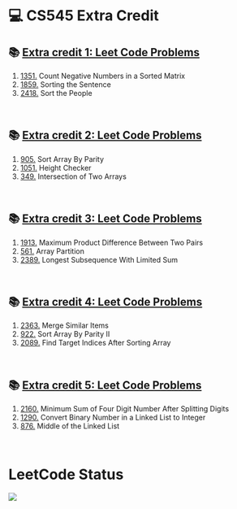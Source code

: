 <h1>💻 CS545 Extra Credit</h1>
<h2>📚 <a href="https://usfca.instructure.com/courses/1611772/assignments/7291128">Extra credit 1: Leet Code Problems</a></h2>
<ol>
  <li><a href="https://leetcode.com/problems/count-negative-numbers-in-a-sorted-matrix/">1351.</a> Count Negative Numbers in a Sorted Matrix</li>
  <li><a href="https://leetcode.com/problems/sorting-the-sentence/">1859.</a> Sorting the Sentence</li>
  <li><a href="https://leetcode.com/problems/sort-the-people/">2418.</a> Sort the People</li>
</ol>
<br/>
<h2>📚 <a href="https://usfca.instructure.com/courses/1611772/assignments/7292048">Extra credit 2: Leet Code Problems</a></h2>
<ol>
  <li><a href="https://leetcode.com/problems/sort-array-by-parity/">905.</a> Sort Array By Parity</li>
  <li><a href="https://leetcode.com/problems/height-checker/">1051.</a> Height Checker</li>
    <li><a href="https://leetcode.com/problems/intersection-of-two-arrays/">349.</a> Intersection of Two Arrays</li>
</ol>
<br/>
<h2>📚 <a href="https://usfca.instructure.com/courses/1611772/assignments/7292048">Extra credit 3: Leet Code Problems</a></h2>
<ol>
  <li><a href="https://leetcode.com/problems/maximum-product-difference-between-two-pairs/">1913.</a> Maximum Product Difference Between Two Pairs</li>
  <li><a href="https://leetcode.com/problems/array-partition/">561.</a> Array Partition</li>
    <li><a href="https://leetcode.com/problems/longest-subsequence-with-limited-sum/">2389.</a> Longest Subsequence With Limited Sum</li>
</ol>
<br/>
<h2>📚 <a href="https://usfca.instructure.com/courses/1611772/assignments/7295491">Extra credit 4: Leet Code Problems</a></h2>
<ol>
  <li><a href="https://leetcode.com/problems/merge-similar-items/">2363.</a> Merge Similar Items</li>
  <li><a href="https://leetcode.com/problems/sort-array-by-parity-ii/">922.</a> Sort Array By Parity II</li>
    <li><a href="https://leetcode.com/problems/find-target-indices-after-sorting-array/">2089.</a> Find Target Indices After Sorting Array</li>
</ol>
<br/>
<h2>📚 <a href="https://usfca.instructure.com/courses/1611772/assignments/7297138">Extra credit 5: Leet Code Problems</a></h2>
<ol>
  <li><a href="https://leetcode.com/problems/minimum-sum-of-four-digit-number-after-splitting-digits/">2160.</a> Minimum Sum of Four Digit Number After Splitting Digits</li>
  <li><a href="https://leetcode.com/problems/convert-binary-number-in-a-linked-list-to-integer/">1290.</a> Convert Binary Number in a Linked List to Integer</li>
    <li><a href="https://leetcode.com/problems/middle-of-the-linked-list/">876.</a> Middle of the Linked List</li>
</ol>
<br/>
<h1>LeetCode Status</h1>
<div>
    <img id="preview" src="https://leetcard.jacoblin.cool/soninhwa94?theme=light&font=Fira%20Code">
</div>
